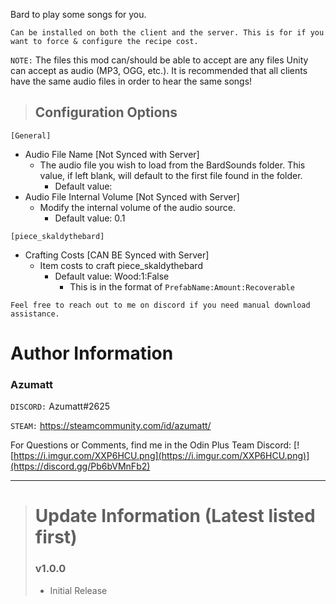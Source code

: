Bard to play some songs for you.


`Can be installed on both the client and the server. This is for if you want to force & configure the recipe cost.`

`NOTE:` The files this mod can/should be able to accept are any files Unity can accept as audio (MP3, OGG, etc.). It is recommended that all clients have the same audio files in order to hear the same songs!


> ## Configuration Options
`[General]`
* Audio File Name [Not Synced with Server]
    * The audio file you wish to load from the BardSounds folder. This value, if left blank, will default to the first file found in the folder.
        * Default value: 
* Audio File Internal Volume [Not Synced with Server]
    * Modify the internal volume of the audio source.
        * Default value: 0.1

`[piece_skaldythebard]`
* Crafting Costs [CAN BE Synced with Server]
    * Item costs to craft piece_skaldythebard
        * Default value: Wood:1:False
          * This is in the format of `PrefabName:Amount:Recoverable`

`Feel free to reach out to me on discord if you need manual download assistance.`


# Author Information

### Azumatt

`DISCORD:` Azumatt#2625

`STEAM:` https://steamcommunity.com/id/azumatt/﻿


For Questions or Comments, find me in the Odin Plus Team Discord:
[![https://i.imgur.com/XXP6HCU.png](https://i.imgur.com/XXP6HCU.png)](https://discord.gg/Pb6bVMnFb2)

***
> # Update Information (Latest listed first)
> ### v1.0.0
> - Initial Release